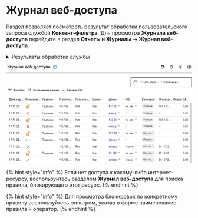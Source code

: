 # Журнал веб-доступа

Раздел позволяет посмотреть результат обработки пользовательского запроса службой **Контент-фильтра**. Для просмотра **Журнала веб-доступа** перейдите в раздел **Отчеты и Журналы -> Журнал веб-доступа**.

<details>

<summary>Результаты обработки службы</summary>

* ![](/.gitbook/assets/icon-yes.png) - **Разрешено**
* ![](/.gitbook/assets/icon-unencrypted.png) - **Расшифровано**
* ![](/.gitbook/assets/icon-red-cross.png) - **Запрещено**
* ![](/.gitbook/assets/icon-translate.png) - **Перенаправлено на**

</details>

![](/.gitbook/assets/web-access-log.png)

{% hint style="info" %}
Если нет доступа к какому-либо интернет-ресурсу, воспользуйтесь разделом **Журнал веб-доступа** для поиска правила, блокирующего этот ресурс.
{% endhint %}

{% hint style="info" %}
Для просмотра блокировок по конкретному правилу воспользуйтесь фильтром, указав в форме наименование правила и оператор.
{% endhint %}

